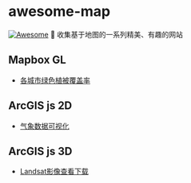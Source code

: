 # awesome-map
[![Awesome](https://cdn.rawgit.com/sindresorhus/awesome/d7305f38d29fed78fa85652e3a63e154dd8e8829/media/badge.svg)](https://awesome.re/)
🐧 收集基于地图的一系列精美、有趣的网站

## Mapbox GL
- [各城市绿色植被覆盖率](http://senseable.mit.edu/treepedia/cities/cape%20town)


## ArcGIS js 2D
- [气象数据可视化](https://www.texmesonet.org/Viewer)


## ArcGIS js 3D
- [Landsat影像查看下载](https://maps.esri.com/rc/landsat-viewer/index.html)
